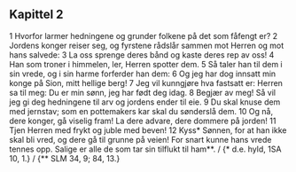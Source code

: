 ## Kapittel 2

1 Hvorfor larmer hedningene og grunder folkene på det som fåfengt er?
2 Jordens konger reiser seg, og fyrstene rådslår sammen mot Herren og mot hans salvede:
3 La oss sprenge deres bånd og kaste deres rep av oss!
4 Han som troner i himmelen, ler, Herren spotter dem.
5 Så taler han til dem i sin vrede, og i sin harme forferder han dem:
6 Og jeg har dog innsatt min konge på Sion, mitt hellige berg!
7 Jeg vil kunngjøre hva fastsatt er: Herren sa til meg: Du er min sønn, jeg har født deg idag.
8 Begjær av meg! Så vil jeg gi deg hedningene til arv og jordens ender til eie.
9 Du skal knuse dem med jernstav; som en pottemakers kar skal du sønderslå dem.
10 Og nå, dere konger, gå viselig fram! La dere advare, dere dommere på jorden!
11 Tjen Herren med frykt og juble med beven!
12 Kyss* Sønnen, for at han ikke skal bli vred, og dere gå til grunne på veien! For snart kunne hans vrede tennes opp. Salige er alle de som tar sin tilflukt til ham**. / {* d.e. hyld, 1SA 10, 1.} / {** SLM 34, 9; 84, 13.}
